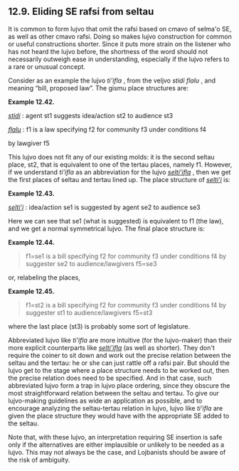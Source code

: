 <a id="section-seltau-SE"></a>12.9. <a id="c12s9"></a>Eliding SE rafsi from seltau
----------------------------------------------------------------------------------

<a id="id-1.13.11.2.1" class="indexterm"></a>It is common to form lujvo that omit the rafsi based on cmavo of selma'o SE, as well as other cmavo rafsi. Doing so makes lujvo construction for common or useful constructions shorter. Since it puts more strain on the listener who has not heard the lujvo before, the shortness of the word should not necessarily outweigh ease in understanding, especially if the lujvo refers to a rare or unusual concept.

<a id="id-1.13.11.3.1" class="indexterm"></a>Consider as an example the lujvo _ti'ifla_ , from the veljvo _<a id="id-1.13.11.3.3.1" class="indexterm"></a>stidi flalu_ , and meaning “bill, proposed law”. The gismu place structures are:

<div class="example">
<a id="example-random-id-n1LH"></a>

**Example 12.42. <a id="c12e9d1"></a>** 

_<a id="id-1.13.11.4.2.1.1" class="indexterm"></a>[_stidi_](../go01#valsi-stidi)_ : agent st1 suggests idea/action st2 to audience st3

_<a id="id-1.13.11.4.3.1.1" class="indexterm"></a>[_flalu_](../go01#valsi-flalu)_ : f1 is a law specifying f2 for community f3 under conditions f4

by lawgiver f5

</div>  

<a id="id-1.13.11.5.1" class="indexterm"></a>This lujvo does not fit any of our existing molds: it is the second seltau place, st2, that is equivalent to one of the tertau places, namely f1. However, if we understand _ti'ifla_ as an abbreviation for the lujvo _<a id="id-1.13.11.5.3.1" class="indexterm"></a>[_selti'ifla_](../go01#valsi-seltihifla)_ , then we get the first places of seltau and tertau lined up. The place structure of _<a id="id-1.13.11.5.4.1" class="indexterm"></a>[_selti'i_](../go01#valsi-seltihi)_ is:

<div class="example">
<a id="example-random-id-j98h"></a>

**Example 12.43. <a id="c12e9d2"></a>** 

_<a id="id-1.13.11.6.2.1.1" class="indexterm"></a>[_selti'i_](../go01#valsi-seltihi)_ : idea/action se1 is suggested by agent se2 to audience se3

</div>  

Here we can see that se1 (what is suggested) is equivalent to f1 (the law), and we get a normal symmetrical lujvo. The final place structure is:

<div class="example">
<a id="example-random-id-S0n4"></a>

**Example 12.44. <a id="c12e9d3"></a>** 

> f1=se1 is a bill specifying f2 for community f3 under conditions f4 by suggester se2 to audience/lawgivers f5=se3

</div>  

or, relabeling the places,

<div class="example">
<a id="example-random-id-RM3D"></a>

**Example 12.45. <a id="c12e9d4"></a>** 

> f1=st2 is a bill specifying f2 for community f3 under conditions f4 by suggester st1 to audience/lawgivers f5=st3

</div>  

where the last place (st3) is probably some sort of legislature.

<a id="id-1.13.11.12.1" class="indexterm"></a>Abbreviated lujvo like _ti'ifla_ are more intuitive (for the lujvo-maker) than their more explicit counterparts like _<a id="id-1.13.11.12.3.1" class="indexterm"></a>[_selti'ifla_](../go01#valsi-seltihifla)_ (as well as shorter). They don't require the coiner to sit down and work out the precise relation between the seltau and the tertau: he or she can just rattle off a rafsi pair. But should the lujvo get to the stage where a place structure needs to be worked out, then the precise relation does need to be specified. And in that case, such abbreviated lujvo form a trap in lujvo place ordering, since they obscure the most straightforward relation between the seltau and tertau. To give our lujvo-making guidelines as wide an application as possible, and to encourage analyzing the seltau-tertau relation in lujvo, lujvo like _ti'ifla_ are given the place structure they would have with the appropriate SE added to the seltau.

<a id="id-1.13.11.13.1" class="indexterm"></a><a id="id-1.13.11.13.2" class="indexterm"></a><a id="id-1.13.11.13.3" class="indexterm"></a>Note that, with these lujvo, an interpretation requiring SE insertion is safe only if the alternatives are either implausible or unlikely to be needed as a lujvo. This may not always be the case, and Lojbanists should be aware of the risk of ambiguity.